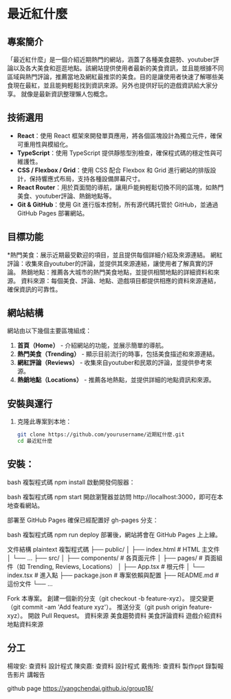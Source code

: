 # 最近紅什麼

## 專案簡介

「最近紅什麼」是一個介紹近期熱門的網站，涵蓋了各種美食趨勢、youtuber評論以及各大美食和逛逛地點。該網站提供使用者最新的美食資訊，並且能根據不同區域與熱門評論，推薦當地及網紅最推崇的美食。目的是讓使用者快速了解哪些美食現在最紅，並且能夠輕鬆找到資訊來源。另外也提供好玩的遊戲資訊給大家分享。 就像是最新資訊整理懶人包概念。

## 技術選用

- **React**：使用 React 框架來開發單頁應用，將各個區塊設計為獨立元件，確保可重用性與模組化。
- **TypeScript**：使用 TypeScript 提供靜態型別檢查，確保程式碼的穩定性與可維護性。
- **CSS / Flexbox / Grid**：使用 CSS 配合 Flexbox 和 Grid 進行網站的排版設計，保持響應式布局，支持各種設備屏幕尺寸。
- **React Router**：用於頁面間的導航，讓用戶能夠輕鬆切換不同的區塊，如熱門美食、youtuber評論、熱銷地點等。
- **Git & GitHub**：使用 Git 進行版本控制，所有源代碼托管於 GitHub，並通過 GitHub Pages 部署網站。
  
## 目標功能
*熱門美食：展示近期最受歡迎的項目，並且提供每個詳細介紹及來源連結。
 網紅評論：收集來自youtuber的評論，並提供其來源連結，讓使用者了解真實的評論。
熱銷地點：推薦各大城市的熱門美食地點，並提供相關地點的詳細資料和來源。
資料來源：每個美食、評論、地點、遊戲項目都提供相應的資料來源連結，確保資訊的可靠性。

## 網站結構

網站由以下幾個主要區塊組成：

1. **首頁（Home）** - 介紹網站的功能，並展示簡單的導航。
2. **熱門美食（Trending）** - 顯示目前流行的時事，包括美食描述和來源連結。
3. **網紅評論（Reviews）** - 收集來自youtuber和民眾的評論，並提供參考來源。
4. **熱銷地點（Locations）** - 推薦各地熱點，並提供詳細的地點資訊和來源。

## 安裝與運行

1. 克隆此專案到本地：

   ```bash
   git clone https://github.com/yourusername/近期紅什麼.git
   cd 最近紅什麼
## 安裝：

bash
複製程式碼
npm install
啟動開發伺服器：

bash
複製程式碼
npm start
開啟瀏覽器並訪問 http://localhost:3000，即可在本地查看網站。

部署至 GitHub Pages
確保已經配置好 gh-pages 分支：

bash
複製程式碼
npm run deploy
部署後，網站將會在 GitHub Pages 上上線。

文件結構
plaintext
複製程式碼
├── public/
│   ├── index.html         # HTML 主文件
│   └── ...
├── src/
│   ├── components/        # 各頁面元件
│   ├── pages/             # 頁面組件（如 Trending, Reviews, Locations）
│   ├── App.tsx            # 根元件
│   └── index.tsx          # 進入點
├── package.json           # 專案依賴與配置
├── README.md              # 這份文件
└── ...


Fork 本專案。
創建一個新的分支（git checkout -b feature-xyz）。
提交變更（git commit -am 'Add feature xyz'）。
推送分支（git push origin feature-xyz）。
開啟 Pull Request。
資料來源
美食趨勢資料
美食評論資料
遊戲介紹資料
地點資料來源


## 分工
楊竣安: 查資料 設計程式
陳奕嘉: 查資料 設計程式
戴侑玲: 查資料 製作ppt 錄製報告影片 講報告 

github page
https://yangchendai.github.io/group18/
